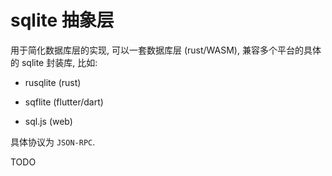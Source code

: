 # sqlite 抽象层

用于简化数据库层的实现, 可以一套数据库层 (rust/WASM),
兼容多个平台的具体的 sqlite 封装库, 比如:

- rusqlite (rust)

- sqflite (flutter/dart)

- sql.js (web)

具体协议为 `JSON-RPC`.

TODO
